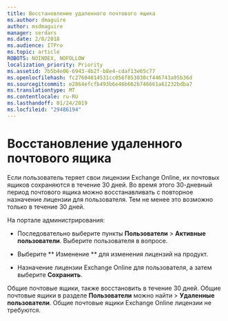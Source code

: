 ```yaml
---
title: Восстановление удаленного почтового ящика
ms.author: dmaguire
author: msdmaguire
manager: serdars
ms.date: 2/8/2018
ms.audience: ITPro
ms.topic: article
ROBOTS: NOINDEX, NOFOLLOW
localization_priority: Priority
ms.assetid: 7b5b4e06-6943-4b2f-b8e4-cdaf13e65c77
ms.openlocfilehash: fc27604014531cc056f853030cf446743a95b36d
ms.sourcegitcommit: e2864efcfb493b6e46b662b746661a61232bdba7
ms.translationtype: MT
ms.contentlocale: ru-RU
ms.lasthandoff: 01/24/2019
ms.locfileid: "29486194"
---
```

# <a name="restore-a-deleted-mailbox"></a>Восстановление удаленного почтового ящика

Если пользователь теряет свои лицензии Exchange Online, их почтовых ящиков сохраняются в течение 30 дней. Во время этого 30-дневный период почтового ящика можно восстанавливать с повторное назначение лицензии для пользователя. Тем не менее это возможно только в течение 30 дней.
  
На портале администрирования:
  
- Последовательно выберите пункты **Пользователи** \> **Активные пользователи**. Выберите пользователя в вопросе.
    
- Выберите ** Изменение ** для изменения лицензий на продукт. 
    
- Назначение лицензии Exchange Online для пользователя, а затем выберите **Сохранить**.
    
Общие почтовые ящики, также восстановить в течение 30 дней. Общие почтовые ящики в разделе **Пользователи** можно найти \> **Удаленные пользователи**. Общие почтовые ящики Exchange Online лицензии не требуются.
  


